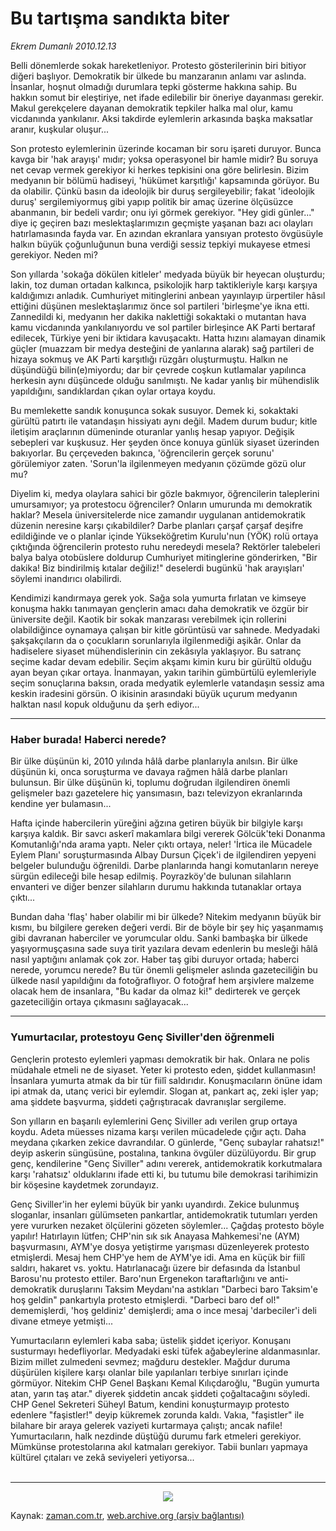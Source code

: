 # Bu tartışma sandıkta biter

*Ekrem Dumanlı 2010.12.13*

<td class="columnist-detail">
<p>Belli dönemlerde sokak hareketleniyor. Protesto gösterilerinin biri bitiyor diğeri başlıyor. Demokratik bir ülkede bu manzaranın anlamı var aslında. İnsanlar, hoşnut olmadığı durumlara tepki gösterme hakkına sahip. Bu hakkın somut bir eleştiriye, net ifade edilebilir bir öneriye dayanması gerekir. Makul gerekçelere dayanan demokratik tepkiler halka mal olur, kamu vicdanında yankılanır. Aksi takdirde eylemlerin arkasında başka maksatlar aranır, kuşkular oluşur...</p>
<p><p>Son protesto eylemlerinin üzerinde kocaman bir soru işareti duruyor. Bunca kavga bir 'hak arayışı' mıdır; yoksa operasyonel bir hamle midir? Bu soruya net cevap vermek gerekiyor ki herkes tepkisini ona göre belirlesin. Bizim medyanın bir bölümü hadiseyi, 'hükümet karşıtlığı' kapsamında görüyor. Bu da olabilir. Çünkü basın da ideolojik bir duruş sergileyebilir; fakat 'ideolojik duruş' sergilemiyormuş gibi yapıp politik bir amaç üzerine ölçüsüzce abanmanın, bir bedeli vardır; onu iyi görmek gerekiyor. "Hey gidi günler..." diye iç geçiren bazı meslektaşlarımızın geçmişte yaşanan bazı acı olayları hatırlamasında fayda var. En azından ekranlara yansıyan protesto övgüsüyle halkın büyük çoğunluğunun buna verdiği sessiz tepkiyi mukayese etmesi gerekiyor. Neden mi?
<p>Son yıllarda 'sokağa dökülen kitleler' medyada büyük bir heyecan oluşturdu; lakin, toz duman ortadan kalkınca, psikolojik harp taktikleriyle karşı karşıya kaldığımızı anladık. Cumhuriyet mitinglerini anbean yayınlayıp ürpertiler hâsıl ettiğini düşünen meslektaşlarımız önce sol partileri 'birleşme'ye ikna etti. Zannedildi ki, medyanın her dakika naklettiği sokaktaki o mutantan hava kamu vicdanında yankılanıyordu ve sol partiler birleşince AK Parti bertaraf edilecek, Türkiye yeni bir iktidara kavuşacaktı. Hatta hızını alamayan dinamik güçler (muazzam bir medya desteğini de yanlarına alarak) sağ partileri de hizaya sokmuş ve AK Parti karşıtlığı rüzgârı oluşturmuştu. Halkın ne düşündüğü bilin(e)miyordu; dar bir çevrede coşkun kutlamalar yapılınca herkesin aynı düşüncede olduğu sanılmıştı. Ne kadar yanlış bir mühendislik yapıldığını, sandıklardan çıkan oylar ortaya koydu.
<p>Bu memlekette sandık konuşunca sokak susuyor. Demek ki, sokaktaki gürültü patırtı ile vatandaşın hissiyatı aynı değil. Madem durum budur; kitle iletişim araçlarının dümeninde oturanlar yanlış hesap yapıyor. Değişik sebepleri var kuşkusuz. Her şeyden önce konuya günlük siyaset üzerinden bakıyorlar. Bu çerçeveden bakınca, 'öğrencilerin gerçek sorunu' görülemiyor zaten. 'Sorun'la ilgilenmeyen medyanın çözümde gözü olur mu?
<p>Diyelim ki, medya olaylara sahici bir gözle bakmıyor, öğrencilerin taleplerini umursamıyor; ya protestocu öğrenciler? Onların umurunda mı demokratik haklar? Mesela üniversitelerde nice zamandır uygulanan antidemokratik düzenin neresine karşı çıkabildiler? Darbe planları çarşaf çarşaf deşifre edildiğinde ve o planlar içinde Yükseköğretim Kurulu'nun (YÖK) rolü ortaya çıktığında öğrencilerin protesto ruhu neredeydi mesela? Rektörler talebeleri balya balya otobüslere doldurup Cumhuriyet mitinglerine gönderirken, "Bir dakika! Biz bindirilmiş kıtalar değiliz!" deselerdi bugünkü 'hak arayışları' söylemi inandırıcı olabilirdi.
<p>Kendimizi kandırmaya gerek yok. Sağa sola yumurta fırlatan ve kimseye konuşma hakkı tanımayan gençlerin amacı daha demokratik ve özgür bir üniversite değil. Kaotik bir sokak manzarası verebilmek için rollerini olabildiğince oynamaya çalışan bir kitle görüntüsü var sahnede. Medyadaki şakşakçıların da o çocukların sorunlarıyla ilgilenmediği aşikâr. Onlar da hadiselere siyaset mühendislerinin cin zekâsıyla yaklaşıyor. Bu satranç seçime kadar devam edebilir. Seçim akşamı kimin kuru bir gürültü olduğu ayan beyan çıkar ortaya. İnanmayan, yakın tarihin gümbürtülü eylemleriyle seçim sonuçlarına baksın, orada medyatik eylemlerle vatandaşın sessiz ama keskin iradesini görsün. O ikisinin arasındaki büyük uçurum medyanın halktan nasıl kopuk olduğunu da şerh ediyor... 
<p>
<hr/>
<h3>Haber burada! Haberci nerede?
</h3>
<p>Bir ülke düşünün ki, 2010 yılında hâlâ darbe planlarıyla anılsın. Bir ülke düşünün ki, onca soruşturma ve davaya rağmen hâlâ darbe planları bulunsun. Bir ülke düşünün ki, toplumu doğrudan ilgilendiren önemli gelişmeler bazı gazetelere hiç yansımasın, bazı televizyon ekranlarında kendine yer bulamasın...
<p>Hafta içinde habercilerin yüreğini ağzına getiren büyük bir bilgiyle karşı karşıya kaldık. Bir savcı askerî makamlara bilgi vererek Gölcük'teki Donanma Komutanlığı'nda arama yaptı. Neler çıktı ortaya, neler! 'İrtica ile Mücadele Eylem Planı' soruşturmasında Albay Dursun Çiçek'i de ilgilendiren yepyeni belgeler bulunduğu öğrenildi. Darbe planlarında hangi komutanların nereye sürgün edileceği bile hesap edilmiş. Poyrazköy'de bulunan silahların envanteri ve diğer benzer silahların durumu hakkında tutanaklar ortaya çıktı...
<p>Bundan daha 'flaş' haber olabilir mi bir ülkede? Nitekim medyanın büyük bir kısmı, bu bilgilere gereken değeri verdi. Bir de böyle bir şey hiç yaşanmamış gibi davranan haberciler ve yorumcular oldu. Sanki bambaşka bir ülkede yaşıyormuşçasına sade suya tirit yazılara devam edenlerin bu mesleği hâlâ nasıl yaptığını anlamak çok zor. Haber taş gibi duruyor ortada; haberci nerede, yorumcu nerede? Bu tür önemli gelişmeler aslında gazeteciliğin bu ülkede nasıl yapıldığını da fotoğraflıyor. O fotoğraf hem arşivlere malzeme olacak hem de insanlara, "Bu kadar da olmaz ki!" dedirterek ve gerçek gazeteciliğin ortaya çıkmasını sağlayacak...
<p>
<hr/>
<h3>Yumurtacılar, protestoyu Genç Siviller'den öğrenmeli </h3>
<p>Gençlerin protesto eylemleri yapması demokratik bir hak. Onlara ne polis müdahale etmeli ne de siyaset. Yeter ki protesto eden, şiddet kullanmasın! İnsanlara yumurta atmak da bir tür fiilî saldırıdır. Konuşmacıların önüne idam ipi atmak da, utanç verici bir eylemdir. Slogan at, pankart aç, zeki işler yap; ama şiddete başvurma, şiddeti çağrıştıracak davranışlar sergileme.
<p>Son yılların en başarılı eylemlerini Genç Siviller adı verilen grup ortaya koydu. Adeta müesses nizama karşı verilen mücadelede çığır açtı. Daha meydana çıkarken zekice davrandılar. O günlerde, "Genç subaylar rahatsız!" deyip askerin süngüsüne, postalına, tankına övgüler düzülüyordu. Bir grup genç, kendilerine "Genç Siviller" adını vererek, antidemokratik korkutmalara karşı 'rahatsız' olduklarını ifade etti ki, bu tutumu bile demokrasi tarihimizin bir köşesine kaydetmek zorundayız.
<p>Genç Siviller'in her eylemi büyük bir yankı uyandırdı. Zekice bulunmuş sloganlar, insanları gülümseten pankartlar, antidemokratik tutumları yerden yere vururken nezaket ölçülerini gözeten söylemler... Çağdaş protesto böyle yapılır! Hatırlayın lütfen; CHP'nin sık sık Anayasa Mahkemesi'ne (AYM) başvurmasını, AYM'ye dosya yetiştirme yarışması düzenleyerek protesto etmişlerdi. Mesaj hem CHP'ye hem de AYM'ye idi. Ama en küçük bir fiilî saldırı, hakaret vs. yoktu. Hatırlanacağı üzere bir defasında da İstanbul Barosu'nu protesto ettiler. Baro'nun Ergenekon taraftarlığını ve anti-demokratik duruşlarını Taksim Meydanı'na astıkları "Darbeci baro Taksim'e hoş geldin" pankartıyla protesto etmişlerdi. "Darbeci baro def ol!" dememişlerdi, 'hoş geldiniz' demişlerdi; ama o ince mesaj 'darbeciler'i deli divane etmeye yetmişti...
<p>Yumurtacıların eylemleri kaba saba; üstelik şiddet içeriyor. Konuşanı susturmayı hedefliyorlar. Medyadaki eski tüfek ağabeylerine aldanmasınlar. Bizim millet zulmedeni sevmez; mağduru destekler. Mağdur duruma düşürülen kişilere karşı olanlar bile yapılanları terbiye sınırları içinde görmüyor. Nitekim CHP Genel Başkanı Kemal Kılıçdaroğlu, "Bugün yumurta atan, yarın taş atar." diyerek şiddetin ancak şiddeti çoğaltacağını söyledi. CHP Genel Sekreteri Süheyl Batum, kendini konuşturmayıp protesto edenlere "faşistler!" deyip kükremek zorunda kaldı. Vakıa, "faşistler" ile bilahare bir araya gelerek vaziyeti kurtarmaya çalıştı; ancak nafile! Yumurtacıların, halk nezdinde düştüğü durumu fark etmeleri gerekiyor. Mümkünse protestolarına akıl katmaları gerekiyor. Tabii bunları yapmaya kültürel çıtaları ve zekâ seviyeleri yetiyorsa...
<br/>
 <hr/>
<p align="center">
<img border="0" src="http://web.archive.org/web/20101216015003im_/http://medya.zaman.com.tr/2010/12/13/tiraj.png"/></p>
<a href="http://web.archive.org/web/20101216015003/mailto:e.dumanli@zaman.com.tr">
</a></p></p></p></p></p></p></p></p></p></p></p></p></p></p></p></td>

Kaynak: [zaman.com.tr](http://zaman.com.tr/yazar.do?yazino=1064392), [web.archive.org (arşiv bağlantısı)](http://web.archive.org/web/20101216015003/http://www.zaman.com.tr:80/yazar.do?yazino=1064392)
